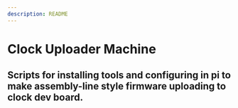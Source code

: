 ```yaml
---
description: README
---
```


# Clock Uploader Machine

## Scripts for installing tools and configuring in pi to make assembly-line style firmware uploading to clock dev board.



